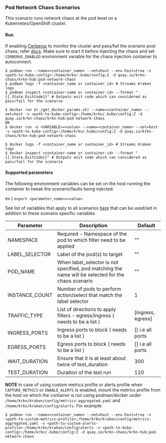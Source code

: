 ### Pod Network Chaos Scenarios
This scenario runs network chaos at the pod level on a Kubernetes/OpenShift cluster.

#### Run

If enabling [Cerberus](https://github.com/krkn-chaos/krkn#kraken-scenario-passfail-criteria-and-report) to monitor the cluster and pass/fail the scenario post chaos, refer [docs](https://github.com/redhat-chaos/krkn-hub/tree/main/docs/cerberus.md). Make sure to start it before injecting the chaos and set `CERBERUS_ENABLED` environment variable for the chaos injection container to autoconnect.

```
$ podman run --name=<container_name> --net=host --env-host=true -v <path-to-kube-config>:/home/krkn/.kube/config:Z -d quay.io/krkn-chaos/krkn-hub:pod-network-chaos
$ podman logs -f <container_name or container_id> # Streams Kraken logs
$ podman inspect <container-name or container-id> --format "{{.State.ExitCode}}" # Outputs exit code which can considered as pass/fail for the scenario
```

```
$ docker run $(./get_docker_params.sh) --name=<container_name> --net=host -v <path-to-kube-config>:/home/krkn/.kube/config:Z -d quay.io/krkn-chaos/krkn-hub:pod-network-chaos
OR 
$ docker run -e <VARIABLE>=<value> --name=<container_name> --net=host -v <path-to-kube-config>:/home/krkn/.kube/config:Z -d quay.io/krkn-chaos/krkn-hub:pod-network-chaos

$ docker logs -f <container_name or container_id> # Streams Kraken logs
$ docker inspect <container-name or container-id> --format "{{.State.ExitCode}}" # Outputs exit code which can considered as pass/fail for the scenario
```

#### Supported parameters

The following environment variables can be set on the host running the container to tweak the scenario/faults being injected:

ex.) 
`export <parameter_name>=<value>`

See list of variables that apply to all scenarios [here](all_scenarios_env.md) that can be used/set in addition to these scenario specific variables

Parameter               | Description                                                           | Default
----------------------- | -----------------------------------------------------------------     | ------------------------------------ |
NAMESPACE               | Required - Namespace of the pod to which filter need to be applied    | ""                                     |
LABEL_SELECTOR          | Label of the pod(s) to target                                         | ""                                   | 
POD_NAME                | When label_selector is not specified, pod matching the name will be selected for the chaos scenario | "" |
INSTANCE_COUNT          | Number of pods to perform action/select that match the label selector | 1 |
TRAFFIC_TYPE            | List of directions to apply filters - egress/ingress ( needs to be a list ) | [ingress, egress] |
INGRESS_PORTS           | Ingress ports to block ( needs to be a list ) | [] i.e all ports |
EGRESS_PORTS            | Egress ports to block ( needs to be a list ) | [] i.e all ports |
WAIT_DURATION           | Ensure that it is at least about twice of test_duration | 300 |
TEST_DURATION           | Duration of the test run | 120 |

**NOTE** In case of using custom metrics profile or alerts profile when `CAPTURE_METRICS` or `ENABLE_ALERTS` is enabled, mount the metrics profile from the host on which the container is run using podman/docker under `/home/krkn/kraken/config/metrics-aggregated.yaml` and `/home/krkn/kraken/config/alerts`. For example:
```
$ podman run --name=<container_name> --net=host --env-host=true -v <path-to-custom-metrics-profile>:/home/krkn/kraken/config/metrics-aggregated.yaml -v <path-to-custom-alerts-profile>:/home/krkn/kraken/config/alerts -v <path-to-kube-config>:/home/krkn/.kube/config:Z -d quay.io/krkn-chaos/krkn-hub:pod-network-chaos
```
